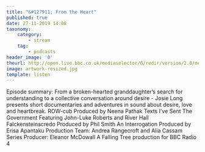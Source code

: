 ```yaml
---
title: "&#127911; From the Heart"
published: true
date: 27-11-2019 14:08
taxonomy:
    category:
        - stream
    tag:
        - podcasts
header_image: '0'
theurl: http://open.live.bbc.co.uk/mediaselector/6/redir/version/2.0/mediaset/audio-nondrm-download/proto/http/vpid/p07vdzll.mp3
image: artwork-resized.jpg
template: listen
--- 
```

Episode summary: From a broken-hearted granddaughter’s search for understanding to a collective conversation around desire - Josie Long presents short documentaries and adventures in sound about desire, love and heartbreak. ROW-cub Produced by Neena Pathak Texts I’ve Sent The Government Featuring John-Luke Roberts and River Hall Falckensteinscredo Produced by Phil Smith An Interrogation Produced by Erisa Apantaku Production Team: Andrea Rangecroft and Alia Cassam Series Producer: Eleanor McDowall A Falling Tree production for BBC Radio 4
